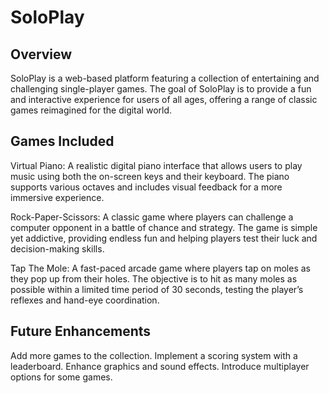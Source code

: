 # SoloPlay

## Overview
SoloPlay is a web-based platform featuring a collection of entertaining and challenging single-player games. The goal of SoloPlay is to provide a fun and interactive experience for users of all ages, offering a range of classic games reimagined for the digital world.

## Games Included
Virtual Piano:
A realistic digital piano interface that allows users to play music using both the on-screen keys and their keyboard. The piano supports various octaves and includes visual feedback for a more immersive experience.

Rock-Paper-Scissors:
A classic game where players can challenge a computer opponent in a battle of chance and strategy. The game is simple yet addictive, providing endless fun and helping players test their luck and decision-making skills.

Tap The Mole:
A fast-paced arcade game where players tap on moles as they pop up from their holes. The objective is to hit as many moles as possible within a limited time period of 30 seconds, testing the player’s reflexes and hand-eye coordination. 

## Future Enhancements
Add more games to the collection.
Implement a scoring system with a leaderboard.
Enhance graphics and sound effects.
Introduce multiplayer options for some games.
